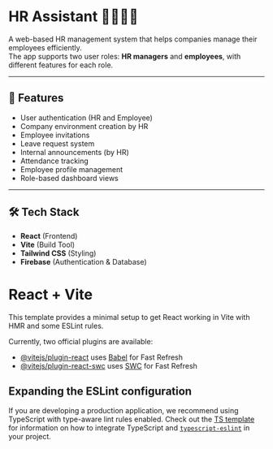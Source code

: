 # HR Assistant 👩‍💼👨‍💼

A web-based HR management system that helps companies manage their employees efficiently.  
The app supports two user roles: **HR managers** and **employees**, with different features for each role.

---

## 🚀 Features

- User authentication (HR and Employee)
- Company environment creation by HR
- Employee invitations
- Leave request system
- Internal announcements (by HR)
- Attendance tracking
- Employee profile management
- Role-based dashboard views

---

## 🛠 Tech Stack

- **React** (Frontend)
- **Vite** (Build Tool)
- **Tailwind CSS** (Styling)
- **Firebase** (Authentication & Database)

# React + Vite

This template provides a minimal setup to get React working in Vite with HMR and some ESLint rules.

Currently, two official plugins are available:

- [@vitejs/plugin-react](https://github.com/vitejs/vite-plugin-react/blob/main/packages/plugin-react) uses [Babel](https://babeljs.io/) for Fast Refresh
- [@vitejs/plugin-react-swc](https://github.com/vitejs/vite-plugin-react/blob/main/packages/plugin-react-swc) uses [SWC](https://swc.rs/) for Fast Refresh

## Expanding the ESLint configuration

If you are developing a production application, we recommend using TypeScript with type-aware lint rules enabled. Check out the [TS template](https://github.com/vitejs/vite/tree/main/packages/create-vite/template-react-ts) for information on how to integrate TypeScript and [`typescript-eslint`](https://typescript-eslint.io) in your project.
